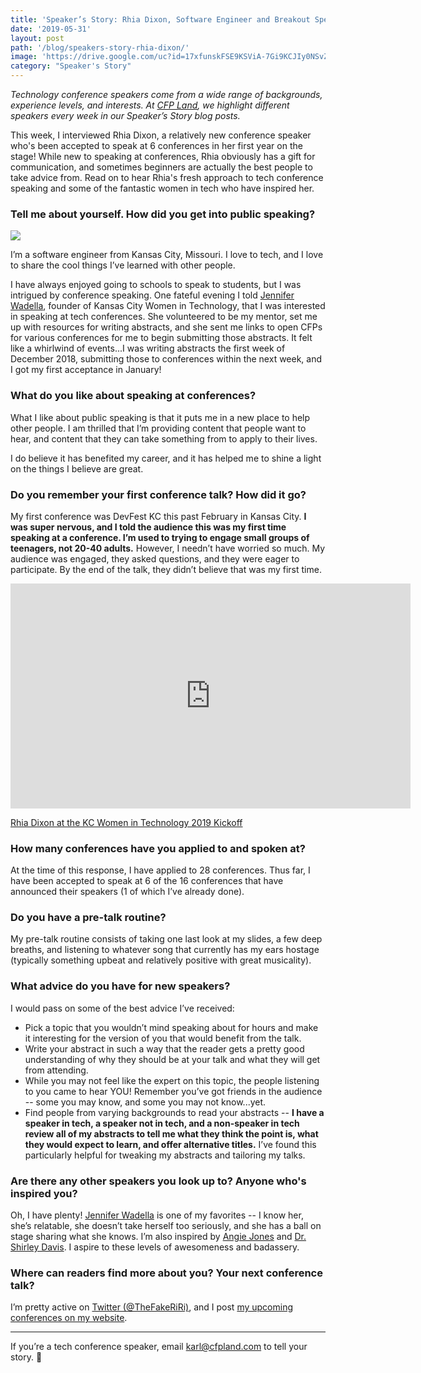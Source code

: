 ```yaml
---
title: 'Speaker’s Story: Rhia Dixon, Software Engineer and Breakout Speaker'
date: '2019-05-31'
layout: post
path: '/blog/speakers-story-rhia-dixon/'
image: 'https://drive.google.com/uc?id=17xfunskFSE9KSViA-7Gi9KCJIy0NSvZP'
category: "Speaker's Story"
---
```


_Technology conference speakers come from a wide range of backgrounds,
experience levels, and interests. At [CFP Land](https://www.cfpland.com/), we
highlight different speakers every week in our Speaker’s Story blog posts._

This week, I interviewed Rhia Dixon, a relatively new conference speaker who's been accepted to speak at 6 conferences in her first year on the stage! While new to speaking at conferences, Rhia obviously has a gift for communication, and sometimes beginners are actually the best people to take advice from. Read on to hear Rhia's fresh approach to tech conference speaking and some of the fantastic women in tech who have inspired her.

<!--more-->

### Tell me about yourself. How did you get into public speaking?

<img src="https://i.imgur.com/GLa6cwP.png" class="right" />

I’m a software engineer from Kansas City, Missouri. I love to tech, and I love to share the cool things I’ve learned with other people.

I have always enjoyed going to schools to speak to students, but I was intrigued by conference speaking. One fateful evening I told [Jennifer Wadella](https://twitter.com/likeOMGitsFEDAY), founder of Kansas City Women in Technology, that I was interested in speaking at tech conferences. She volunteered to be my mentor, set me up with resources for writing abstracts, and she sent me links to open CFPs for various conferences for me to begin submitting those abstracts. It felt like a whirlwind of events...I was writing abstracts the first week of December 2018, submitting those to conferences within the next week, and I got my first acceptance in January!

### What do you like about speaking at conferences?

What I like about public speaking is that it puts me in a new place to help other people. I am thrilled that I’m providing content that people want to hear, and content that they can take something from to apply to their lives.

I do believe it has benefited my career, and it has helped me to shine a light on the things I believe are great.

### Do you remember your first conference talk? How did it go?

My first conference was DevFest KC this past February in Kansas City. **I was super nervous, and I told the audience this was my first time speaking at a conference. I’m used to trying to engage small groups of teenagers, not 20-40 adults.** However, I needn’t have worried so much. My audience was engaged, they asked questions, and they were eager to participate. By the end of the talk, they didn’t believe that was my first time.

<iframe src="https://player.vimeo.com/video/312227563" width="640" height="360" frameborder="0" allow="autoplay; fullscreen" allowfullscreen></iframe>

[Rhia Dixon at the KC Women in Technology 2019 Kickoff](https://vimeo.com/312227563)

### How many conferences have you applied to and spoken at?

At the time of this response, I have applied to 28 conferences. Thus far, I have been accepted to speak at 6 of the 16 conferences that have announced their speakers (1 of which I’ve already done).

### Do you have a pre-talk routine?

My pre-talk routine consists of taking one last look at my slides, a few deep breaths, and listening to whatever song that currently has my ears hostage (typically something upbeat and relatively positive with great musicality).

### What advice do you have for new speakers?

I would pass on some of the best advice I’ve received:

- Pick a topic that you wouldn’t mind speaking about for hours and make it interesting for the version of you that would benefit from the talk.
- Write your abstract in such a way that the reader gets a pretty good understanding of why they should be at your talk and what they will get from attending.
- While you may not feel like the expert on this topic, the people listening to you came to hear YOU! Remember you’ve got friends in the audience -- some you may know, and some you may not know...yet.
- Find people from varying backgrounds to read your abstracts -- **I have a speaker in tech, a speaker not in tech, and a non-speaker in tech review all of my abstracts to tell me what they think the point is, what they would expect to learn, and offer alternative titles.** I’ve found this particularly helpful for tweaking my abstracts and tailoring my talks.

### Are there any other speakers you look up to? Anyone who's inspired you?

Oh, I have plenty! [Jennifer Wadella](https://twitter.com/likeOMGitsFEDAY) is one of my favorites -- I know her, she’s relatable, she doesn’t take herself too seriously, and she has a ball on stage sharing what she knows. I’m also inspired by [Angie Jones](https://twitter.com/techgirl1908) and [Dr. Shirley Davis](https://twitter.com/DrShirleyDavis). I aspire to these levels of awesomeness and badassery.

### Where can readers find more about you? Your next conference talk?

I’m pretty active on [Twitter (@TheFakeRiRi)](https://twitter.com/TheFakeRiRi), and I post [my upcoming conferences on my website](https://www.rhiadixon.com).

---

If you’re a tech conference speaker, email [karl@cfpland.com](mailto:karl@cfpland.com) to tell your story. 💌
